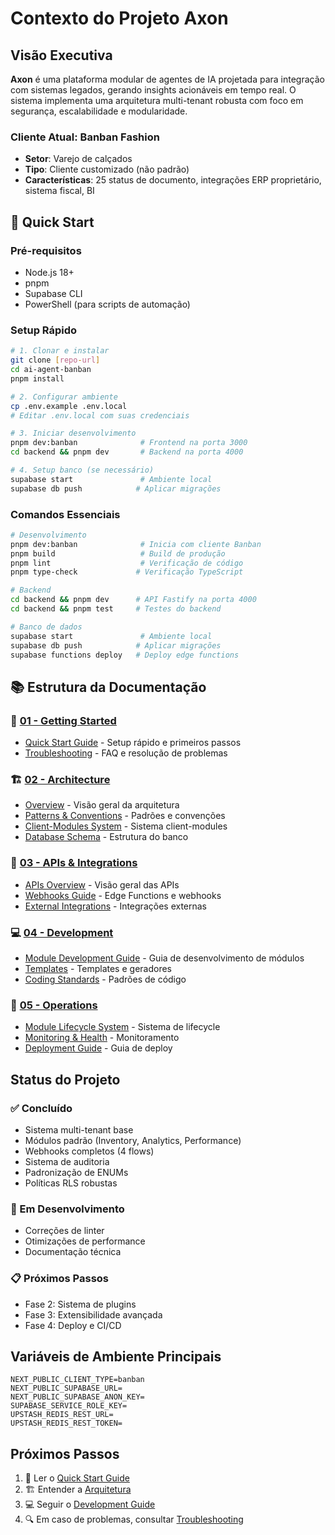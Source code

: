 # Contexto do Projeto Axon

## Visão Executiva

**Axon** é uma plataforma modular de agentes de IA projetada para integração com sistemas legados, gerando insights acionáveis em tempo real. O sistema implementa uma arquitetura multi-tenant robusta com foco em segurança, escalabilidade e modularidade.

### Cliente Atual: Banban Fashion
- **Setor**: Varejo de calçados
- **Tipo**: Cliente customizado (não padrão)
- **Características**: 25 status de documento, integrações ERP proprietário, sistema fiscal, BI

## 🚀 Quick Start

### Pré-requisitos
- Node.js 18+
- pnpm
- Supabase CLI
- PowerShell (para scripts de automação)

### Setup Rápido
```bash
# 1. Clonar e instalar
git clone [repo-url]
cd ai-agent-banban
pnpm install

# 2. Configurar ambiente
cp .env.example .env.local
# Editar .env.local com suas credenciais

# 3. Iniciar desenvolvimento
pnpm dev:banban              # Frontend na porta 3000
cd backend && pnpm dev       # Backend na porta 4000

# 4. Setup banco (se necessário)
supabase start               # Ambiente local
supabase db push            # Aplicar migrações
```

### Comandos Essenciais
```bash
# Desenvolvimento
pnpm dev:banban              # Inicia com cliente Banban
pnpm build                   # Build de produção
pnpm lint                    # Verificação de código
pnpm type-check             # Verificação TypeScript

# Backend
cd backend && pnpm dev      # API Fastify na porta 4000
cd backend && pnpm test     # Testes do backend

# Banco de dados
supabase start               # Ambiente local
supabase db push            # Aplicar migrações
supabase functions deploy   # Deploy edge functions
```

## 📚 Estrutura da Documentação

### 🏁 [01 - Getting Started](../01-getting-started/)
- [Quick Start Guide](./quick-start.md) - Setup rápido e primeiros passos
- [Troubleshooting](./troubleshooting.md) - FAQ e resolução de problemas

### 🏗️ [02 - Architecture](../02-architecture/)
- [Overview](../02-architecture/overview.md) - Visão geral da arquitetura
- [Patterns & Conventions](../02-architecture/patterns-conventions.md) - Padrões e convenções
- [Client-Modules System](../02-architecture/client-modules-architecture.md) - Sistema client-modules
- [Database Schema](../02-architecture/database-schema.md) - Estrutura do banco

### 🔌 [03 - APIs & Integrations](../03-apis-integrations/)
- [APIs Overview](../03-apis-integrations/apis-overview.md) - Visão geral das APIs
- [Webhooks Guide](../03-apis-integrations/webhooks-guide.md) - Edge Functions e webhooks
- [External Integrations](../03-apis-integrations/external-integrations.md) - Integrações externas

### 💻 [04 - Development](../04-development/)
- [Module Development Guide](../04-development/module-development-guide.md) - Guia de desenvolvimento de módulos
- [Templates](../04-development/templates/) - Templates e geradores
- [Coding Standards](../04-development/coding-standards.md) - Padrões de código

### 🔧 [05 - Operations](../05-operations/)
- [Module Lifecycle System](../05-operations/module-lifecycle-system.md) - Sistema de lifecycle
- [Monitoring & Health](../05-operations/monitoring-health.md) - Monitoramento
- [Deployment Guide](../05-operations/deployment-guide.md) - Guia de deploy

## Status do Projeto

### ✅ Concluído
- Sistema multi-tenant base
- Módulos padrão (Inventory, Analytics, Performance)
- Webhooks completos (4 flows)
- Sistema de auditoria
- Padronização de ENUMs
- Políticas RLS robustas

### 🔄 Em Desenvolvimento
- Correções de linter
- Otimizações de performance
- Documentação técnica

### 📋 Próximos Passos
- Fase 2: Sistema de plugins
- Fase 3: Extensibilidade avançada
- Fase 4: Deploy e CI/CD

## Variáveis de Ambiente Principais

```env
NEXT_PUBLIC_CLIENT_TYPE=banban
NEXT_PUBLIC_SUPABASE_URL=
NEXT_PUBLIC_SUPABASE_ANON_KEY=
SUPABASE_SERVICE_ROLE_KEY=
UPSTASH_REDIS_REST_URL=
UPSTASH_REDIS_REST_TOKEN=
```

## Próximos Passos

1. 📖 Ler o [Quick Start Guide](./quick-start.md)
2. 🏗️ Entender a [Arquitetura](../02-architecture/overview.md)
3. 💻 Seguir o [Development Guide](../04-development/module-development-guide.md)
4. 🔍 Em caso de problemas, consultar [Troubleshooting](./troubleshooting.md)
